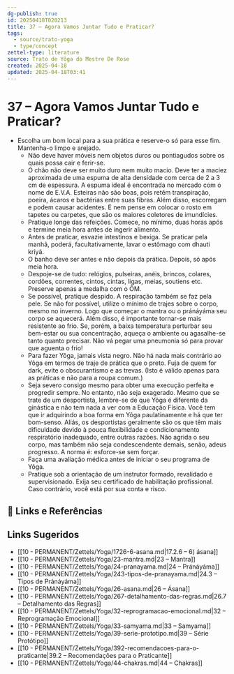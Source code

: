 ```yaml
---
dg-publish: true
id: 20250418T020213
title: 37 – Agora Vamos Juntar Tudo e Praticar?
tags:
  - source/trato-yoga
  - type/concept
zettel-type: literature
source: Trato de Yôga do Mestre De Rose
created: 2025-04-18
updated: 2025-04-18T03:41
---
```


# 37 – Agora Vamos Juntar Tudo e Praticar?

-  Escolha um bom local para a sua prática e reserve-o só para esse fim. Mantenha-o limpo e arejado.
    -  Não deve haver móveis nem objetos duros ou pontiagudos sobre os quais possa cair e ferir-se.
    -  O chão não deve ser muito duro nem muito macio. Deve ter a maciez aproximada de uma espuma de alta densidade com cerca de 2 a 3 cm de espessura. A espuma ideal é encontrada no mercado com o nome de E.V.A. Esteiras não são boas, pois retêm transpiração, poeira, ácaros e bactérias entre suas fibras. Além disso, escorregam e podem causar acidentes. E nem pense em colocar o rosto em tapetes ou carpetes, que são os maiores coletores de imundícies.
    -  Pratique longe das refeições. Comece, no mínimo, duas horas após e termine meia hora antes de ingerir alimento.
    -  Antes de praticar, esvazie intestinos e bexiga. Se praticar pela manhã, poderá, facultativamente, lavar o estômago com dhauti kriyá.
    -  O banho deve ser antes e não depois da prática. Depois, só após meia hora.
    -  Despoje-se de tudo: relógios, pulseiras, anéis, brincos, colares, cordões, correntes, cintos, cintas, ligas, meias, soutiens etc. Preserve apenas a medalha com o ÔM.
    -  Se possível, pratique despido. A respiração também se faz pela pele. Se não for possível, utilize o mínimo de trajes sobre o corpo, mesmo no inverno. Logo que começar o mantra ou o pránáyáma seu corpo se aquecerá. Além disso, é importante tornar-se mais resistente ao frio. Se, porém, a baixa temperatura perturbar seu bem-estar ou sua concentração, aqueça o ambiente ou agasalhe-se tanto quanto precisar. Não vá pegar uma pneumonia só para provar que aguenta o frio!
    -  Para fazer Yôga, jamais vista negro. Não há nada mais contrário ao Yôga em termos de traje de prática que o preto. Fuja de quem for dark, evite o obscurantismo e as trevas. (Isto é válido apenas para as práticas e não para a roupa comum.)
    -  Seja severo consigo mesmo para obter uma execução perfeita e progredir sempre. No entanto, não seja exagerado. Mesmo que se trate de um desportista, lembre-se de que Yôga é diferente da ginástica e não tem nada a ver com a Educação Física. Você tem que ir adquirindo a boa forma em Yôga paulatinamente e há que ter bom-senso. Aliás, os desportistas geralmente são os que têm mais dificuldade devido à pouca flexibilidade e condicionamento respiratório inadequado, entre outras razões. Não agrida o seu corpo, mas também não seja condescendente demais, senão, adeus progresso. A norma é: esforce-se sem forçar.
    -  Faça uma avaliação médica antes de iniciar o seu programa de Yôga.
    -  Pratique sob a orientação de um instrutor formado, revalidado e supervisionado. Exija seu certificado de habilitação profissional. Caso contrário, você está por sua conta e risco.

## 🔗 Links e Referências

## Links Sugeridos

- [[10 - PERMANENT/Zettels/Yoga/1726-6-asana.md\|17.2.6 – 6) ásana]]
- [[10 - PERMANENT/Zettels/Yoga/23-mantra.md\|23 – Mantra]]
- [[10 - PERMANENT/Zettels/Yoga/24-pranayama.md\|24 – Pránáyáma]]
- [[10 - PERMANENT/Zettels/Yoga/243-tipos-de-pranayama.md\|24.3 – Tipos de Pránáyáma]]
- [[10 - PERMANENT/Zettels/Yoga/26-asana.md\|26 – Ásana]]
- [[10 - PERMANENT/Zettels/Yoga/267-detalhamento-das-regras.md\|26.7 – Detalhamento das Regras]]
- [[10 - PERMANENT/Zettels/Yoga/32-reprogramacao-emocional.md\|32 – Reprogramação Emocional]]
- [[10 - PERMANENT/Zettels/Yoga/33-samyama.md\|33 – Samyama]]
- [[10 - PERMANENT/Zettels/Yoga/39-serie-prototipo.md\|39 – Série Protótipo]]
- [[10 - PERMANENT/Zettels/Yoga/392-recomendacoes-para-o-praticante\|39.2 – Recomendações para o Praticante]]
- [[10 - PERMANENT/Zettels/Yoga/44-chakras.md\|44 – Chakras]]